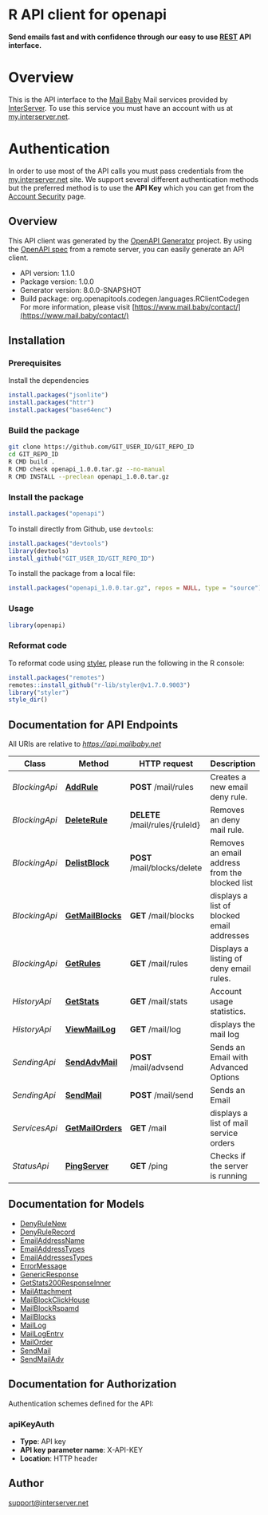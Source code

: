 # R API client for openapi

**Send emails fast and with confidence through our easy to use [REST](https://en.wikipedia.org/wiki/Representational_state_transfer) API interface.**
# Overview
This is the API interface to the [Mail Baby](https//mail.baby/) Mail services provided by [InterServer](https://www.interserver.net). To use this service you must have an account with us at [my.interserver.net](https://my.interserver.net).
# Authentication
In order to use most of the API calls you must pass credentials from the [my.interserver.net](https://my.interserver.net/) site.
We support several different authentication methods but the preferred method is to use the **API Key** which you can get from the [Account Security](https://my.interserver.net/account_security) page.


## Overview
This API client was generated by the [OpenAPI Generator](https://openapi-generator.tech) project. By using the [OpenAPI spec](https://openapis.org) from a remote server, you can easily generate an API client.

- API version: 1.1.0
- Package version: 1.0.0
- Generator version: 8.0.0-SNAPSHOT
- Build package: org.openapitools.codegen.languages.RClientCodegen
For more information, please visit [https://www.mail.baby/contact/](https://www.mail.baby/contact/)

## Installation

### Prerequisites

Install the dependencies

```R
install.packages("jsonlite")
install.packages("httr")
install.packages("base64enc")
```

### Build the package

```sh
git clone https://github.com/GIT_USER_ID/GIT_REPO_ID
cd GIT_REPO_ID
R CMD build .
R CMD check openapi_1.0.0.tar.gz --no-manual
R CMD INSTALL --preclean openapi_1.0.0.tar.gz
```

### Install the package

```R
install.packages("openapi")
```

To install directly from Github, use `devtools`:
```R
install.packages("devtools")
library(devtools)
install_github("GIT_USER_ID/GIT_REPO_ID")
```

To install the package from a local file:
```R
install.packages("openapi_1.0.0.tar.gz", repos = NULL, type = "source")
```

### Usage

```R
library(openapi)
```

### Reformat code

To reformat code using [styler](https://styler.r-lib.org/index.html), please run the following in the R console:

```R
install.packages("remotes")
remotes::install_github("r-lib/styler@v1.7.0.9003")
library("styler")
style_dir()
```

## Documentation for API Endpoints

All URIs are relative to *https://api.mailbaby.net*

Class | Method | HTTP request | Description
------------ | ------------- | ------------- | -------------
*BlockingApi* | [**AddRule**](docs/BlockingApi.md#AddRule) | **POST** /mail/rules | Creates a new email deny rule.
*BlockingApi* | [**DeleteRule**](docs/BlockingApi.md#DeleteRule) | **DELETE** /mail/rules/{ruleId} | Removes an deny mail rule.
*BlockingApi* | [**DelistBlock**](docs/BlockingApi.md#DelistBlock) | **POST** /mail/blocks/delete | Removes an email address from the blocked list
*BlockingApi* | [**GetMailBlocks**](docs/BlockingApi.md#GetMailBlocks) | **GET** /mail/blocks | displays a list of blocked email addresses
*BlockingApi* | [**GetRules**](docs/BlockingApi.md#GetRules) | **GET** /mail/rules | Displays a listing of deny email rules.
*HistoryApi* | [**GetStats**](docs/HistoryApi.md#GetStats) | **GET** /mail/stats | Account usage statistics.
*HistoryApi* | [**ViewMailLog**](docs/HistoryApi.md#ViewMailLog) | **GET** /mail/log | displays the mail log
*SendingApi* | [**SendAdvMail**](docs/SendingApi.md#SendAdvMail) | **POST** /mail/advsend | Sends an Email with Advanced Options
*SendingApi* | [**SendMail**](docs/SendingApi.md#SendMail) | **POST** /mail/send | Sends an Email
*ServicesApi* | [**GetMailOrders**](docs/ServicesApi.md#GetMailOrders) | **GET** /mail | displays a list of mail service orders
*StatusApi* | [**PingServer**](docs/StatusApi.md#PingServer) | **GET** /ping | Checks if the server is running


## Documentation for Models

 - [DenyRuleNew](docs/DenyRuleNew.md)
 - [DenyRuleRecord](docs/DenyRuleRecord.md)
 - [EmailAddressName](docs/EmailAddressName.md)
 - [EmailAddressTypes](docs/EmailAddressTypes.md)
 - [EmailAddressesTypes](docs/EmailAddressesTypes.md)
 - [ErrorMessage](docs/ErrorMessage.md)
 - [GenericResponse](docs/GenericResponse.md)
 - [GetStats200ResponseInner](docs/GetStats200ResponseInner.md)
 - [MailAttachment](docs/MailAttachment.md)
 - [MailBlockClickHouse](docs/MailBlockClickHouse.md)
 - [MailBlockRspamd](docs/MailBlockRspamd.md)
 - [MailBlocks](docs/MailBlocks.md)
 - [MailLog](docs/MailLog.md)
 - [MailLogEntry](docs/MailLogEntry.md)
 - [MailOrder](docs/MailOrder.md)
 - [SendMail](docs/SendMail.md)
 - [SendMailAdv](docs/SendMailAdv.md)


## Documentation for Authorization


Authentication schemes defined for the API:
### apiKeyAuth

- **Type**: API key
- **API key parameter name**: X-API-KEY
- **Location**: HTTP header


## Author

support@interserver.net
